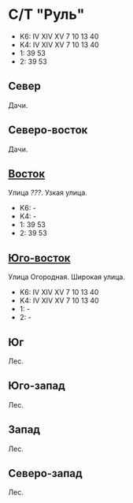 # С/Т "Руль"

* K6:   IV  XIV XV
        7   10  13  40
* K4:   IV  XIV XV
        7   10  13  40
* 1:    39  53
* 2:    39  53

## Север

Дачи.

## Северо-восток

Дачи.

## [Восток](./10375060.md)

Улица *???*.
Узкая улица.

* K6:   -
* K4:   -
* 1:    39  53
* 2:    39  53

## [Юго-восток](./10380065.md)

Улица Огородная.
Широкая улица.

* K6:   IV  XIV XV
        7   10  13  40
* K4:   IV  XIV XV
        7   10  13  40
* 1:    -
* 2:    -

## Юг

Лес.

## Юго-запад

Лес.

## Запад

Лес.

## Северо-запад

Лес.
